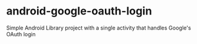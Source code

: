 android-google-oauth-login
==========================

Simple Android Library project with a single activity that handles Google's OAuth login
